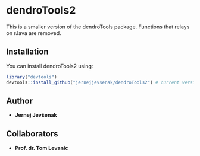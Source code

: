 
<!-- README.md is generated from README.Rmd. Please edit that file -->
dendroTools2
============

This is a smaller version of the dendroTools package. Functions that relays on rJava are removed.

Installation
------------

You can install dendroTools2 using:

``` r
library("devtools")
devtools::install_github("jernejjevsenak/dendroTools2") # current version under development
```

Author
------

-   **Jernej Jevšenak**

Collaborators
-------------

-   **Prof. dr. Tom Levanic**

